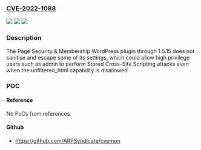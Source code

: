 ### [CVE-2022-1088](https://cve.mitre.org/cgi-bin/cvename.cgi?name=CVE-2022-1088)
![](https://img.shields.io/static/v1?label=Product&message=Page%20Security%20%26%20Membership&color=blue)
![](https://img.shields.io/static/v1?label=Version&message=1.5.15%3C%3D%201.5.15%20&color=brighgreen)
![](https://img.shields.io/static/v1?label=Vulnerability&message=CWE-79%20Cross-site%20Scripting%20(XSS)&color=brighgreen)

### Description

The Page Security & Membership WordPress plugin through 1.5.15 does not sanitise and escape some of its settings, which could allow high privilege users such as admin to perform Stored Cross-Site Scripting attacks even when the unfiltered_html capability is disallowed

### POC

#### Reference
No PoCs from references.

#### Github
- https://github.com/ARPSyndicate/cvemon

